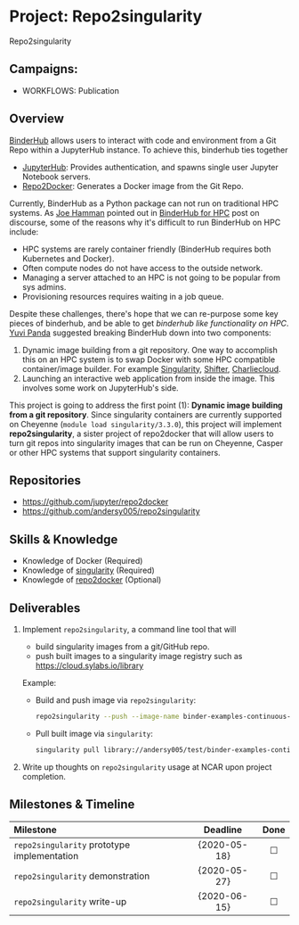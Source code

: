 # Project: Repo2singularity

Repo2singularity

## Campaigns:

- WORKFLOWS: Publication

## Overview

[BinderHub](https://github.com/jupyterhub/binderhub) allows users to interact with code and environment from a Git Repo within a JupyterHub instance. To achieve this, binderhub ties together

- [JupyterHub](https://github.com/jupyterhub/jupyterhub): Provides authentication, and spawns single user Jupyter Notebook servers.
- [Repo2Docker](https://github.com/jupyter/repo2docker): Generates a Docker image from the Git Repo.
  
Currently, BinderHub as a Python package can not run on traditional HPC systems. As [Joe Hamman](https://github.com/jhamman) pointed out in [BinderHub for HPC](https://discourse.jupyter.org/t/binderhub-for-hpc/143/4) post on discourse, some of the reasons why it's difficult to run BinderHub on HPC include:

- HPC systems are rarely container friendly (BinderHub requires both Kubernetes and Docker).
- Often compute nodes do not have access to the outside network.
- Managing a server attached to an HPC is not going to be popular from sys admins.
- Provisioning resources requires waiting in a job queue.

Despite these challenges, there's hope that we can re-purpose some key pieces of binderhub, and be able to get *binderhub like functionality on HPC*. [Yuvi Panda](https://github.com/yuvipanda) suggested breaking BinderHub down into two components:

1. Dynamic image building from a git repository. One way to accomplish this on an HPC system is to swap Docker with some HPC compatible container/image builder. For example [Singularity](https://github.com/hpcng/singularity), [Shifter](https://github.com/NERSC/shifter), [Charliecloud](https://github.com/hpc/charliecloud).
2. Launching an interactive web application from inside the image. This involves some work on JupyterHub's side.  

This project is going to address the first point (1): **Dynamic image building from a git repository**. Since singularity containers are currently supported on Cheyenne (`module load singularity/3.3.0`), this project will implement **repo2singularity**, a sister project of repo2docker that will allow users to turn git repos into singularity images that can be run on Cheyenne, Casper or other HPC systems that support singularity containers.

## Repositories

- https://github.com/jupyter/repo2docker
- https://github.com/andersy005/repo2singularity

## Skills & Knowledge

- Knowledge of Docker (Required)
- Knowledge of [singularity](https://github.com/hpcng/singularity) (Required)
- Knowlegde of [repo2docker](https://github.com/jupyter/repo2docker) (Optional)

## Deliverables

1. Implement `repo2singularity`, a command line tool that will

   - build singularity images from a git/GitHub repo.
   - push built images to a singularity image registry such as https://cloud.sylabs.io/library

   Example:

   - Build and push image via `repo2singularity`:

     ```bash
     repo2singularity --push --image-name binder-examples-continuous-build https://github.com/binder-examples/continuous-build
     ```

   - Pull built image via `singularity`:

     ```bash
     singularity pull library://andersy005/test/binder-examples-continuous-build:latest
     ```

2. Write up thoughts on `repo2singularity` usage at NCAR upon project completion.

## Milestones & Timeline


| Milestone                                      | Deadline     | Done    |
|:-----------------------------------------------|:------------:|:-------:|
| `repo2singularity` prototype implementation    | {2020-05-18} | &#9744; |
| `repo2singularity`  demonstration              | {2020-05-27} | &#9744; |
| `repo2singularity` write-up                    | {2020-06-15} | &#9744; |
